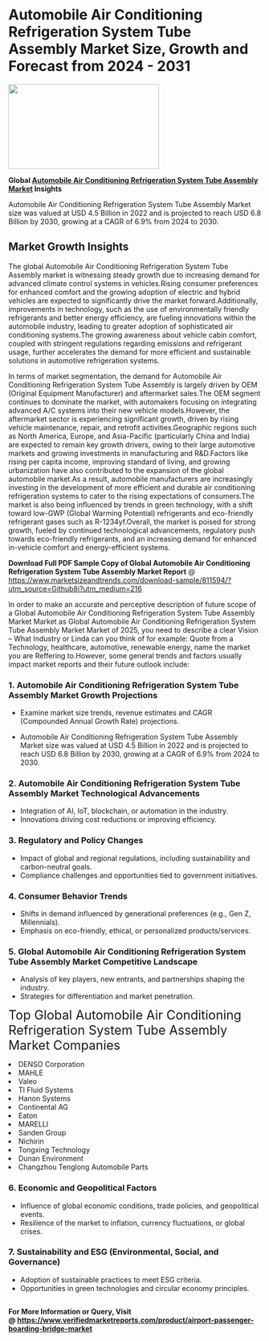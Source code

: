 <H1>Automobile Air Conditioning Refrigeration System Tube Assembly Market Size, Growth and Forecast from 2024 - 2031</H1><img class="aligncenter size-medium wp-image-584254" src="https://thirdeyenews.in/wp-content/uploads/2024/09/Global-Market-Research-300x168.jpeg" alt="" width="300" height="168" /><p><strong>Global&nbsp;<a href="https://www.marketsizeandtrends.com/download-sample/811594/?utm_source=Github8j?utm_medium=216">Automobile Air Conditioning Refrigeration System Tube Assembly Market</a> Insights</strong></p><p>Automobile Air Conditioning Refrigeration System Tube Assembly Market size was valued at USD 4.5 Billion in 2022 and is projected to reach USD 6.8 Billion by 2030, growing at a CAGR of 6.9% from 2024 to 2030.</p><p><h2>Market Growth Insights</h2> <p>The global Automobile Air Conditioning Refrigeration System Tube Assembly market is witnessing steady growth due to increasing demand for advanced climate control systems in vehicles.Rising consumer preferences for enhanced comfort and the growing adoption of electric and hybrid vehicles are expected to significantly drive the market forward.Additionally, improvements in technology, such as the use of environmentally friendly refrigerants and better energy efficiency, are fueling innovations within the automobile industry, leading to greater adoption of sophisticated air conditioning systems.The growing awareness about vehicle cabin comfort, coupled with stringent regulations regarding emissions and refrigerant usage, further accelerates the demand for more efficient and sustainable solutions in automotive refrigeration systems.</p> <p>In terms of market segmentation, the demand for Automobile Air Conditioning Refrigeration System Tube Assembly is largely driven by OEM (Original Equipment Manufacturer) and aftermarket sales.The OEM segment continues to dominate the market, with automakers focusing on integrating advanced A/C systems into their new vehicle models.However, the aftermarket sector is experiencing significant growth, driven by rising vehicle maintenance, repair, and retrofit activities.Geographic regions such as North America, Europe, and Asia-Pacific (particularly China and India) are expected to remain key growth drivers, owing to their large automotive markets and growing investments in manufacturing and R&D.Factors like rising per capita income, improving standard of living, and growing urbanization have also contributed to the expansion of the global automobile market.As a result, automobile manufacturers are increasingly investing in the development of more efficient and durable air conditioning refrigeration systems to cater to the rising expectations of consumers.The market is also being influenced by trends in green technology, with a shift toward low-GWP (Global Warming Potential) refrigerants and eco-friendly refrigerant gases such as R-1234yf.Overall, the market is poised for strong growth, fueled by continued technological advancements, regulatory push towards eco-friendly refrigerants, and an increasing demand for enhanced in-vehicle comfort and energy-efficient systems.</p> <p><span class=""><strong>Download Full PDF Sample Copy of Global Automobile Air Conditioning Refrigeration System Tube Assembly Market Report</strong> @ <a href="https://www.marketsizeandtrends.com/download-sample/811594/?utm_source=Github8j?utm_medium=216" target="_blank">https://www.marketsizeandtrends.com/download-sample/811594/?utm_source=Github8j?utm_medium=216</a></span></p><p>In order to make an accurate and perceptive description of future scope of a Global&nbsp;Automobile Air Conditioning Refrigeration System Tube Assembly Market Market as Global&nbsp;Automobile Air Conditioning Refrigeration System Tube Assembly Market Market of 2025, you need to describe a clear Vision &ndash; What Industry or Linda can you think of for example: Quote from a Technology, healthcare, automotive, renewable energy, name the market you are Reffering to.However, some general trends and factors usually impact market reports and their future outlook include:</p><h3>1.&nbsp;<strong>Automobile Air Conditioning Refrigeration System Tube Assembly Market Growth Projections</strong></h3><ul><li>Examine market size trends, revenue estimates and CAGR (Compounded Annual Growth Rate) projections.</li><li><p>Automobile Air Conditioning Refrigeration System Tube Assembly Market size was valued at USD 4.5 Billion in 2022 and is projected to reach USD 6.8 Billion by 2030, growing at a CAGR of 6.9% from 2024 to 2030.</p></li></ul><h3>2.&nbsp;<strong>Automobile Air Conditioning Refrigeration System Tube Assembly Market Technological Advancements</strong></h3><ul><li>Integration of AI, IoT, blockchain, or automation in the industry.</li><li>Innovations driving cost reductions or improving efficiency.</li></ul><h3>3.&nbsp;<strong>Regulatory and Policy Changes</strong></h3><ul><li>Impact of global and regional regulations, including sustainability and carbon-neutral goals.</li><li>Compliance challenges and opportunities tied to government initiatives.</li></ul><h3>4.&nbsp;<strong>Consumer Behavior Trends</strong></h3><ul><li>Shifts in demand influenced by generational preferences (e.g., Gen Z, Millennials).</li><li>Emphasis on eco-friendly, ethical, or personalized products/services.</li></ul><h3>5.&nbsp;<strong>Global Automobile Air Conditioning Refrigeration System Tube Assembly Market Competitive Landscape</strong></h3><ul><li>Analysis of key players, new entrants, and partnerships shaping the industry.</li><li>Strategies for differentiation and market penetration.</li></ul><p data-pm-slice="1 1 []"><span style="color: inherit; font-family: inherit; font-size: 25px;">Top Global Automobile Air Conditioning Refrigeration System Tube Assembly Market Companies</span></p><div class="" data-test-id=""><p><li>DENSO Corporation</li><li> MAHLE</li><li> Valeo</li><li> TI Fluid Systems</li><li> Hanon Systems</li><li> Continental AG</li><li> Eaton</li><li> MARELLI</li><li> Sanden Group</li><li> Nichirin</li><li> Tongxing Technology</li><li> Dunan Environment</li><li> Changzhou Tenglong Automobile Parts</li></p></div><h3>6.&nbsp;<strong>Economic and Geopolitical Factors</strong></h3><ul><li>Influence of global economic conditions, trade policies, and geopolitical events.</li><li>Resilience of the market to inflation, currency fluctuations, or global crises.</li></ul><h3>7.&nbsp;<strong>Sustainability and ESG (Environmental, Social, and Governance)</strong></h3><ul><li>Adoption of sustainable practices to meet ESG criteria.</li><li>Opportunities in green technologies and circular economy principles.</li></ul><h2><strong style="font-size: 14px;">For More Information or Query, Visit @&nbsp;</strong><a style="background-color: #ffffff; font-size: 14px;" href="https://www.marketsizeandtrends.com/report/automobile-air-conditioning-refrigeration-system-tube-assembly-market/" target="_blank">https://www.verifiedmarketreports.com/product/airport-passenger-boarding-bridge-market</a></h2>